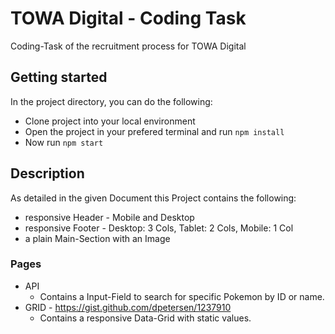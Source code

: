 # TOWA Digital - Coding Task

Coding-Task of the recruitment process for TOWA Digital

## Getting started

In the project directory, you can do the following:

- Clone project into your local environment
- Open the project in your prefered terminal and run `npm install`
- Now run `npm start`

## Description

As detailed in the given Document this Project contains the following:

- responsive Header - Mobile and Desktop
- responsive Footer - Desktop: 3 Cols, Tablet: 2 Cols, Mobile: 1 Col
- a plain Main-Section with an Image

### Pages

- API
  - Contains a Input-Field to search for specific Pokemon by ID or name.
- GRID - https://gist.github.com/dpetersen/1237910
  - Contains a responsive Data-Grid with static values.

